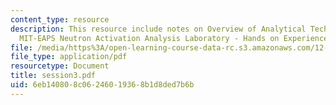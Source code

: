 ```yaml
---
content_type: resource
description: This resource include notes on Overview of Analytical Techniques and
  MIT-EAPS Neutron Activation Analysis Laboratory - Hands on Experience.
file: /media/https%3A/open-learning-course-data-rc.s3.amazonaws.com/12-091-medical-geology-geochemistry-an-exposure-january-iap-2006/6eb140808c06246019368b1d8ded7b6b_session3.pdf
file_type: application/pdf
resourcetype: Document
title: session3.pdf
uid: 6eb14080-8c06-2460-1936-8b1d8ded7b6b
---
```

